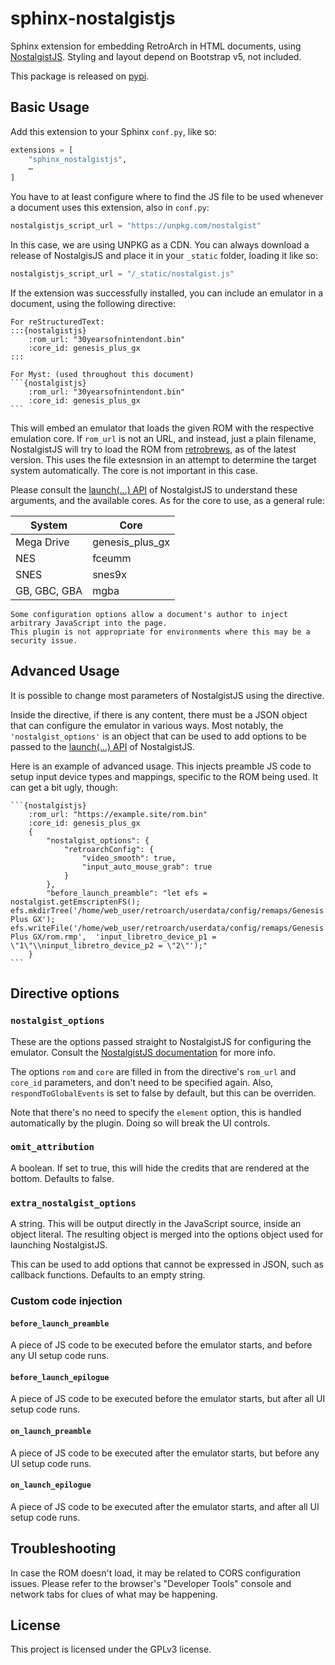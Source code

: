 # sphinx-nostalgistjs

Sphinx extension for embedding RetroArch in HTML documents, using [NostalgistJS](https://nostalgist.js.org/).
Styling and layout depend on Bootstrap v5, not included.

This package is released on [pypi](https://pypi.org/project/sphinx-nostalgistjs/).

<!--ENGBR_SECTION
## Demo

Click to start. Use the Z key to jump, and the Enter key to start.
This is emulating "flappybird.nes" on the "FCEUmm" core in RetroArch.

```{nostalgistjs}
    :rom_url: "flappybird.nes"
    :core_id: fceumm
    {
        "omit_attribution": true
    }
```
ENGBR_SECTION-->



## Basic Usage

Add this extension to your Sphinx `conf.py`, like so:

``` python
extensions = [
    "sphinx_nostalgistjs",
    ⋯
]
```

You have to at least configure where to find the JS file to be used whenever a document
uses this extension, also in `conf.py`:

``` python
nostalgistjs_script_url = "https://unpkg.com/nostalgist"
```

In this case, we are using UNPKG as a CDN. You can always download a release of NostalgisJS and place it
in your `_static` folder, loading it like so:

``` python
nostalgistjs_script_url = "/_static/nostalgist.js"
```

If the extension was successfully installed, you can include an emulator in a document, using the following directive:

    For reStructuredText:
    :::{nostalgistjs}
        :rom_url: "30yearsofnintendont.bin"
        :core_id: genesis_plus_gx
    :::    
    
    For Myst: (used throughout this document)
    ```{nostalgistjs}
        :rom_url: "30yearsofnintendont.bin"
        :core_id: genesis_plus_gx
    ```

This will embed an emulator that loads the given ROM with the respective emulation core.
If `rom_url` is not an URL, and instead, just a plain filename, NostalgistJS will try to load the ROM from [retrobrews](https://retrobrews.github.io/), as of the latest version. This uses the file extesnsion in an attempt to determine the target system automatically. The core is not important in this case.

Please consult the [launch(...) API](https://nostalgist.js.org/apis/launch/) of NostalgistJS to understand these arguments, and the available cores. As for the core to use, as a general rule:

| System     | Core |
|------------|------|
| Mega Drive | genesis_plus_gx |
| NES        | fceumm |
| SNES       | snes9x |
| GB, GBC, GBA | mgba |


```{warning}
Some configuration options allow a document's author to inject arbitrary JavaScript into the page.
This plugin is not appropriate for environments where this may be a security issue.
``````

## Advanced Usage

It is possible to change most parameters of NostalgistJS using the directive.

Inside the directive, if there is any content, there must be a JSON object that can configure the
emulator in various ways. Most notably, the `'nostalgist_options'` is an object that
can be used to add options to be passed to the [launch(...) API](https://nostalgist.js.org/apis/launch/) of
NostalgistJS.

Here is an example of advanced usage.
This injects preamble JS code to setup input device types and mappings, specific to the ROM being used.
It can get a bit ugly, though:

    ```{nostalgistjs}
        :rom_url: "https://example.site/rom.bin"
        :core_id: genesis_plus_gx
        {
            "nostalgist_options": {
                "retroarchConfig": {
                    "video_smooth": true,
                    "input_auto_mouse_grab": true
                }
            },
            "before_launch_preamble": "let efs = nostalgist.getEmscriptenFS(); efs.mkdirTree('/home/web_user/retroarch/userdata/config/remaps/Genesis Plus GX'); efs.writeFile('/home/web_user/retroarch/userdata/config/remaps/Genesis Plus GX/rom.rmp',  'input_libretro_device_p1 = \"1\"\\ninput_libretro_device_p2 = \"2\"');"
        }
    ```

## Directive options

### `nostalgist_options`

These are the options passed straight to NostalgistJS for configuring the emulator. 
Consult the [NostalgistJS documentation](https://nostalgist.js.org/apis/launch/) for more info. 

The options `rom` and `core` are filled in from the directive's `rom_url` and `core_id` parameters, and don't need to be specified again. 
Also, `respondToGlobalEvents` is set to false by default, but this can be overriden.

Note that there's no need to specify the `element` option, this is handled automatically by the plugin.
Doing so will break the UI controls.

### `omit_attribution`

A boolean. If set to true, this will hide the credits that are rendered at the bottom. Defaults to false.

### `extra_nostalgist_options`

A string. This will be output directly in the JavaScript source, inside an object literal. The resulting 
object is merged into the options object used for launching NostalgistJS.

This can be used to add options that cannot be expressed in JSON, such as callback functions. 
Defaults to an empty string.

### Custom code injection

#### `before_launch_preamble`

A piece of JS code to be executed before the emulator starts, and before any UI setup code runs.

#### `before_launch_epilogue`

A piece of JS code to be executed before the emulator starts, but after all UI setup code runs.

#### `on_launch_preamble`

A piece of JS code to be executed after the emulator starts, but before any UI setup code runs.

#### `on_launch_epilogue`

A piece of JS code to be executed after the emulator starts, and after all UI setup code runs.

## Troubleshooting

In case the ROM doesn't load, it may be related to CORS configuration issues.
Please refer to the browser's "Developer Tools" console and network tabs for clues of
what may be happening.

## License

This project is licensed under the GPLv3 license.
